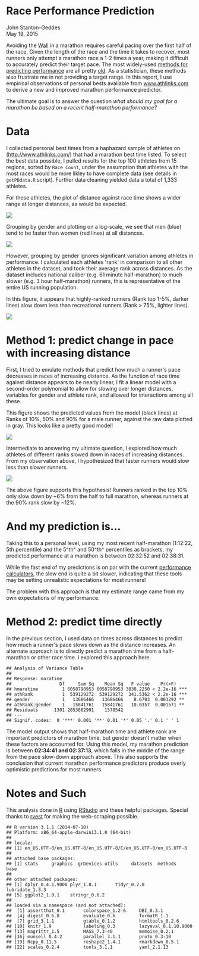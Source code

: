 # Race Performance Prediction
John Stanton-Geddes  
May 19, 2015  

Avoiding the [Wall](https://www.youtube.com/watch?v=6pttqFUviWs) in a marathon requires careful pacing over the first half of the race. Given the length of the race and the time it takes to recover, most runners only attempt a marathon race a 1-2 times a year, making it difficult to accurately predict their target pace. The most widely-used [methods for predicting performance](http://run-down.com/statistics/calcs_explained.php) are all pretty [old](http://www.cs.uml.edu/~phoffman/xcinfo3.html). As a statistician, these methods also frustrate me in not providing a target range. In this report, I use empirical observations of personal bests available from www.athlinks.com to derive a new and improved marathon performance predictor.

The ultimate goal is to answer the question *what should my goal for a marathon be based on a recent half-marathon performance?*  






# Data

I collected personal best times from a haphazard sample of athletes on (http://www.athlinks.com/) that had a marathon best time listed. To select the best data possible, I pulled results for the top 100 athletes from 15 regions, sorted by  `Race Count`, under the assumption that athletes with the most races would be more likley to have complete data (see details in `getPBdata.R` script). Further data cleaning yielded data a total of 1,333 athletes.

For these athletes, the plot of distance against race time shows a wider range at longer distances, as would be expected.

![](RacePerformancePredictor_files/figure-html/eda-1.png) 

Grouping by gender and plotting on a log-scale, we see that men (blue) tend to be faster than women (red lines) at all distances.

![](RacePerformancePredictor_files/figure-html/eda2-1.png) 

However, grouping by gender ignores significant variation among athletes in performance. I calculated each athletes 'rank' in comparison to all other athletes in the dataset, and took their average rank across distances. As the dataset includes national caliber (e.g. 61 minute half-marathon) to much slower (e.g. 3 hour half-marathon) runners, this is representative of the entire US running population. 

In this figure, it appears that highly-ranked runners (Rank top 1-5%, darker lines) slow down less than recreational runners (Rank > 75%, lighter lines). 

![](RacePerformancePredictor_files/figure-html/rank-1.png) 

# Method 1: predict change in pace with increasing distance

First, I tried to emulate methods that predict how much a runner's pace decreases in races of increasing distance. As the function of race time against distance appears to be nearly linear, I fit a linear model with a second-order polynomial to allow for slowing over longer distances, variables for gender and athlete rank, and allowed for interactions among all these.  

This figure shows the predicted values from the model (black lines) at Ranks of 10%, 50% and 90% for a male runner, against the raw data plotted in gray. This looks like a pretty good model!

![](RacePerformancePredictor_files/figure-html/prediction-1.png) 



Intermediate to answering my ultimate question, I explored how much athletes of different ranks slowed down in races of increasing distances. From my observation above, I hypothesized that faster runners would slow less than slower runners. 

![](RacePerformancePredictor_files/figure-html/slowdown-1.png) 

The above figure supports this hypothesis! Runners ranked in the top 10% only slow down by ~6% from the half to full marathon, whereas runners at the 90% rank slow by ~12%. 

# And my prediction is...



Taking this to a personal level, using my most recent half-marathon (1:12:22, 5th percentile) and the 5^th^ and 50^th^ percentiles as brackets, my predicted performance at a marathon is between 02:32:52 and 02:38:31.

While the fast end of my predictions is on par with the current [performance calculators](http://www.runningforfitness.org/calc/racepaces/rp/rpother?dist=13.1&units=miles&hr=1&min=12&sec=23&age=33&gender=M&Submit=Calculate), the slow end is quite a bit slower, indicating that these tools may be setting unrealistic expectations for most runners!

The problem with this approach is that my estimate range came from my own expectations of my performance. 

# Method 2: predict time directly

In the previous section, I used data on times across distances to predict how much a runner's pace slows down as the distance increases. An alternate approach is to directly predict a marathon time from a half-marathon or other race time. I explored this approach here.


```
## Analysis of Variance Table
## 
## Response: maratime
##                  Df     Sum Sq    Mean Sq   F value    Pr(>F)    
## hmaratime         1 6058798953 6058798953 3838.2250 < 2.2e-16 ***
## athRank           1  539129272  539129272  341.5362 < 2.2e-16 ***
## gender            1   13686466   13686466    8.6703  0.003292 ** 
## athRank:gender    1   15841761   15841761   10.0357  0.001571 ** 
## Residuals      1301 2053682991    1578542                        
## ---
## Signif. codes:  0 '***' 0.001 '**' 0.01 '*' 0.05 '.' 0.1 ' ' 1
```

The model output shows that half-marathon time and athlete rank are important predictors of marathon time, but gender doesn't matter when these factors are accounted for. Using this model, my marathon prediction is between **02:34:41 and 02:37:13**, which falls in the middle of the range from the pace slow-down approach above. This also supports the conclusion that current marathon performance predictors produce overly optimistic predictions for most runners.


# Notes and Such

This analysis done in [R](http://www.r-project.org/) using [RStudio](http://www.rstudio.com/) and these helpful packages. Special thanks to [rvest](http://blog.rstudio.org/2014/11/24/rvest-easy-web-scraping-with-r/) for making the web-scraping possible.


```
## R version 3.1.1 (2014-07-10)
## Platform: x86_64-apple-darwin13.1.0 (64-bit)
## 
## locale:
## [1] en_US.UTF-8/en_US.UTF-8/en_US.UTF-8/C/en_US.UTF-8/en_US.UTF-8
## 
## attached base packages:
## [1] stats     graphics  grDevices utils     datasets  methods   base     
## 
## other attached packages:
## [1] dplyr_0.4.1.9000 plyr_1.8.1       tidyr_0.2.0      lubridate_1.3.3 
## [5] ggplot2_1.0.1    stringr_0.6.2   
## 
## loaded via a namespace (and not attached):
##  [1] assertthat_0.1       colorspace_1.2-6     DBI_0.3.1           
##  [4] digest_0.6.8         evaluate_0.6         formatR_1.1         
##  [7] grid_3.1.1           gtable_0.1.2         htmltools_0.2.6     
## [10] knitr_1.9            labeling_0.3         lazyeval_0.1.10.9000
## [13] magrittr_1.5         MASS_7.3-40          memoise_0.2.1       
## [16] munsell_0.4.2        parallel_3.1.1       proto_0.3-10        
## [19] Rcpp_0.11.5          reshape2_1.4.1       rmarkdown_0.5.1     
## [22] scales_0.2.4         tools_3.1.1          yaml_2.1.13
```
